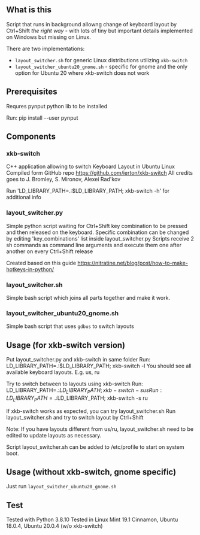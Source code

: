## What is this

Script that runs in background allowng change of keyboard layout by Ctrl+Shift *the right way* - with lots of tiny but important details implemented on Windows but missing on Linux.

There are two implementations:
- `layout_switcher.sh` for generic Linux distributions utilizing `xkb-switch`
- `layout_switcher_ubuntu20_gnome.sh` - specific for gnome and the only option for Ubuntu 20 where xkb-switch does not work

## Prerequisites

Requres pynput python lib to be installed

Run: pip install --user pynput

## Components

### xkb-switch

C++ application allowing to switch Keyboard Layout in Ubuntu Linux
Compiled form GitHub repo https://github.com/ierton/xkb-switch
All credits goes to J. Bromley, S. Mironov, Alexei Rad'kov

Run 'LD_LIBRARY_PATH=.:$LD_LIBRARY_PATH; xkb-switch -h' for additional info

### layout_switcher.py

Simple python script waiting for Ctrl+Shift key combination to be pressed and then released on the keyboard.
Specific combination can be changed by editing 'key_combinations' list inside layout_switcher.py
Scripts receive 2 sh commands as command line arguments and execute them one after another on every Ctrl+Shift release

Created based on this guide https://nitratine.net/blog/post/how-to-make-hotkeys-in-python/

### layout_switcher.sh

Simple bash script which joins all parts together and make it work.

### layout_switcher_ubuntu20_gnome.sh

Simple bash script that uses `gdbus` to switch layouts

## Usage (for xkb-switch version)

Put layout_switcher.py and xkb-switch in same folder
Run: LD_LIBRARY_PATH=.:$LD_LIBRARY_PATH; xkb-switch -l
You should see all available keyboard layouts. E.g. us, ru

Try to switch between to layouts using xkb-switch
Run: LD_LIBRARY_PATH=.:$LD_LIBRARY_PATH; xkb-switch -s us
Run: LD_LIBRARY_PATH=.:$LD_LIBRARY_PATH; xkb-switch -s ru

If xkb-switch works as expected, you can try layout_switcher.sh
Run layout_switcher.sh and try to switch layout by Ctrl+Shift

Note: If you have layouts different from us/ru, layout_switcher.sh need to be edited to update layouts as necessary.

Script layout_switcher.sh can be added to /etc/profile to start on system boot.

## Usage (without xkb-switch, gnome specific)

Just run `layout_switcher_ubuntu20_gnome.sh`


## Test

Tested with Python 3.8.10
Tested in Linux Mint 19.1 Cinnamon, Ubuntu 18.0.4, Ubuntu 20.0.4 (w/o xkb-switch)
